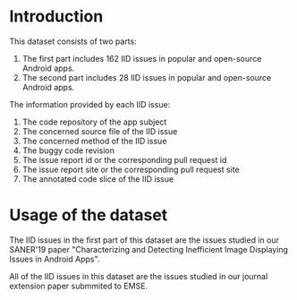 # Introduction

This dataset consists of two parts:
1) The first part includes 162 IID issues in popular and open-source Android apps.
2) The second part includes 28 IID issues in popular and open-source Android apps.


The information provided by each IID issue:
1) The code repository of the app subject
2) The concerned source file of the IID issue
3) The concerned method of the IID issue
4) The buggy code revision
5) The issue report id or the corresponding pull request id
6) The issue report site or the corresponding pull request site
7) The annotated code slice of the IID issue

# Usage of the dataset
The IID issues in the first part of this dataset are the issues studied in our SANER'19 paper "Characterizing and Detecting Inefficient Image Displaying Issues in Android Apps".

All of the IID issues in this dataset are the issues studied in our journal extension paper submmited to EMSE.
